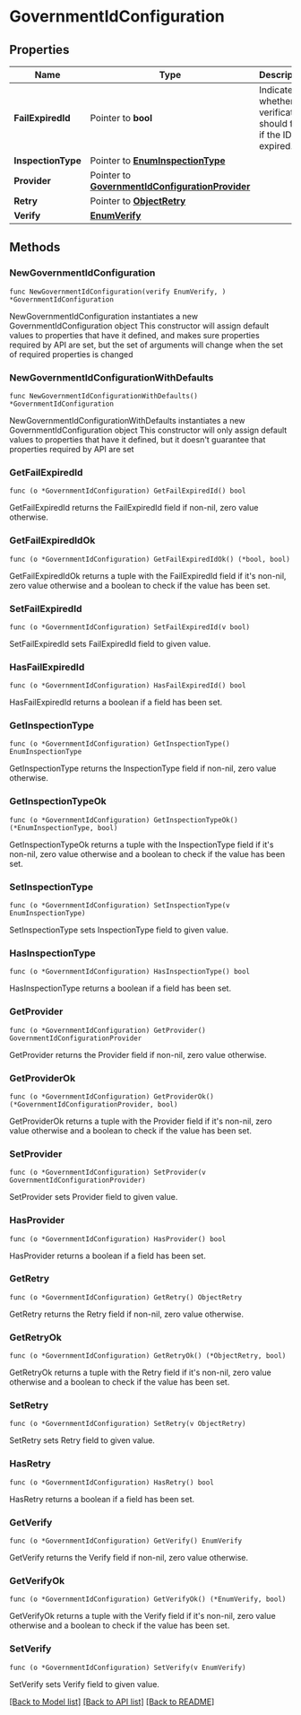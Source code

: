 # GovernmentIdConfiguration

## Properties

Name | Type | Description | Notes
------------ | ------------- | ------------- | -------------
**FailExpiredId** | Pointer to **bool** | Indicates whether verification should fail if the ID is expired. | [optional] 
**InspectionType** | Pointer to [**EnumInspectionType**](EnumInspectionType.md) |  | [optional] 
**Provider** | Pointer to [**GovernmentIdConfigurationProvider**](GovernmentIdConfigurationProvider.md) |  | [optional] 
**Retry** | Pointer to [**ObjectRetry**](ObjectRetry.md) |  | [optional] 
**Verify** | [**EnumVerify**](EnumVerify.md) |  | 

## Methods

### NewGovernmentIdConfiguration

`func NewGovernmentIdConfiguration(verify EnumVerify, ) *GovernmentIdConfiguration`

NewGovernmentIdConfiguration instantiates a new GovernmentIdConfiguration object
This constructor will assign default values to properties that have it defined,
and makes sure properties required by API are set, but the set of arguments
will change when the set of required properties is changed

### NewGovernmentIdConfigurationWithDefaults

`func NewGovernmentIdConfigurationWithDefaults() *GovernmentIdConfiguration`

NewGovernmentIdConfigurationWithDefaults instantiates a new GovernmentIdConfiguration object
This constructor will only assign default values to properties that have it defined,
but it doesn't guarantee that properties required by API are set

### GetFailExpiredId

`func (o *GovernmentIdConfiguration) GetFailExpiredId() bool`

GetFailExpiredId returns the FailExpiredId field if non-nil, zero value otherwise.

### GetFailExpiredIdOk

`func (o *GovernmentIdConfiguration) GetFailExpiredIdOk() (*bool, bool)`

GetFailExpiredIdOk returns a tuple with the FailExpiredId field if it's non-nil, zero value otherwise
and a boolean to check if the value has been set.

### SetFailExpiredId

`func (o *GovernmentIdConfiguration) SetFailExpiredId(v bool)`

SetFailExpiredId sets FailExpiredId field to given value.

### HasFailExpiredId

`func (o *GovernmentIdConfiguration) HasFailExpiredId() bool`

HasFailExpiredId returns a boolean if a field has been set.

### GetInspectionType

`func (o *GovernmentIdConfiguration) GetInspectionType() EnumInspectionType`

GetInspectionType returns the InspectionType field if non-nil, zero value otherwise.

### GetInspectionTypeOk

`func (o *GovernmentIdConfiguration) GetInspectionTypeOk() (*EnumInspectionType, bool)`

GetInspectionTypeOk returns a tuple with the InspectionType field if it's non-nil, zero value otherwise
and a boolean to check if the value has been set.

### SetInspectionType

`func (o *GovernmentIdConfiguration) SetInspectionType(v EnumInspectionType)`

SetInspectionType sets InspectionType field to given value.

### HasInspectionType

`func (o *GovernmentIdConfiguration) HasInspectionType() bool`

HasInspectionType returns a boolean if a field has been set.

### GetProvider

`func (o *GovernmentIdConfiguration) GetProvider() GovernmentIdConfigurationProvider`

GetProvider returns the Provider field if non-nil, zero value otherwise.

### GetProviderOk

`func (o *GovernmentIdConfiguration) GetProviderOk() (*GovernmentIdConfigurationProvider, bool)`

GetProviderOk returns a tuple with the Provider field if it's non-nil, zero value otherwise
and a boolean to check if the value has been set.

### SetProvider

`func (o *GovernmentIdConfiguration) SetProvider(v GovernmentIdConfigurationProvider)`

SetProvider sets Provider field to given value.

### HasProvider

`func (o *GovernmentIdConfiguration) HasProvider() bool`

HasProvider returns a boolean if a field has been set.

### GetRetry

`func (o *GovernmentIdConfiguration) GetRetry() ObjectRetry`

GetRetry returns the Retry field if non-nil, zero value otherwise.

### GetRetryOk

`func (o *GovernmentIdConfiguration) GetRetryOk() (*ObjectRetry, bool)`

GetRetryOk returns a tuple with the Retry field if it's non-nil, zero value otherwise
and a boolean to check if the value has been set.

### SetRetry

`func (o *GovernmentIdConfiguration) SetRetry(v ObjectRetry)`

SetRetry sets Retry field to given value.

### HasRetry

`func (o *GovernmentIdConfiguration) HasRetry() bool`

HasRetry returns a boolean if a field has been set.

### GetVerify

`func (o *GovernmentIdConfiguration) GetVerify() EnumVerify`

GetVerify returns the Verify field if non-nil, zero value otherwise.

### GetVerifyOk

`func (o *GovernmentIdConfiguration) GetVerifyOk() (*EnumVerify, bool)`

GetVerifyOk returns a tuple with the Verify field if it's non-nil, zero value otherwise
and a boolean to check if the value has been set.

### SetVerify

`func (o *GovernmentIdConfiguration) SetVerify(v EnumVerify)`

SetVerify sets Verify field to given value.



[[Back to Model list]](../README.md#documentation-for-models) [[Back to API list]](../README.md#documentation-for-api-endpoints) [[Back to README]](../README.md)


